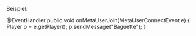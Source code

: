 Beispiel:

@EventHandler
public void onMetaUserJoin(MetaUserConnectEvent e) {
  Player p = e.getPlayer();
  p.sendMessage("Baguette");
}

